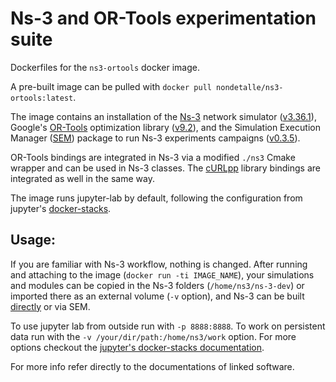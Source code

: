 # Ns-3 and OR-Tools experimentation suite
Dockerfiles for the `ns3-ortools` docker image.

A pre-built image can be pulled with `docker pull nondetalle/ns3-ortools:latest`.

The image contains an installation of the [Ns-3](https://gitlab.com/non-det-alle/ns-3-dev) network simulator ([v3.36.1](https://gitlab.com/non-det-alle/ns-3-dev)), Google's [OR-Tools](https://github.com/google/or-tools) optimization library ([v9.2](https://github.com/non-det-alle/or-tools)), and the Simulation Execution Manager ([SEM](https://github.com/non-det-alle/sem)) package to run Ns-3 experiments campaigns ([v0.3.5](https://github.com/non-det-alle/sem)). 

OR-Tools bindings are integrated in Ns-3 via a modified `./ns3` Cmake wrapper and can be used in Ns-3 classes. The [cURLpp](https://github.com/jpbarrette/curlpp) library bindings are integrated as well in the same way.

The image runs jupyter-lab by default, following the configuration from jupyter's [docker-stacks](https://github.com/jupyter/docker-stacks).

## Usage:
If you are familiar with Ns-3 workflow, nothing is changed. After running and attaching to the image  (`docker run -ti IMAGE_NAME`), your simulations and modules can be copied in the Ns-3 folders (`/home/ns3/ns-3-dev`) or imported there as an external volume (`-v` option), and Ns-3 can be built [directly](https://www.nsnam.org/docs/tutorial/html/getting-started.html#building-with-the-ns3-cmake-wrapper) or via SEM. 

To use jupyter lab from outside run with `-p 8888:8888`. To work on persistent data run with the `-v /your/dir/path:/home/ns3/work` option. For more options checkout the [jupyter's docker-stacks documentation](https://jupyter-docker-stacks.readthedocs.io/en/latest/using/common.html).

For more info refer directly to the documentations of linked software.
